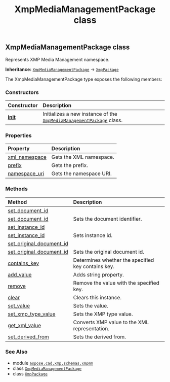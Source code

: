 ﻿---
title: XmpMediaManagementPackage class
second_title: Aspose.CAD for Python via .NET API References
description: 
type: docs
weight: 10
url: /aspose.cad.xmp.schemas.xmpmm/xmpmediamanagementpackage/
is_root: false
---

## XmpMediaManagementPackage class

Represents XMP Media Management namespace.



**Inheritance:** [`XmpMediaManagementPackage`](/cad/python-net/aspose.cad.xmp.schemas.xmpmm/xmpmediamanagementpackage) → 
[`XmpPackage`](/cad/python-net/aspose.cad.xmp/xmppackage)



The XmpMediaManagementPackage type exposes the following members:

### Constructors
| Constructor | Description |
| :- | :- |
| [__init__](/cad/python-net/aspose.cad.xmp.schemas.xmpmm/xmpmediamanagementpackage/__init__/#) | Initializes a new instance of the [`XmpMediaManagementPackage`](/cad/python-net/aspose.cad.xmp.schemas.xmpmm/xmpmediamanagementpackage) class. |


### Properties
| Property | Description |
| :- | :- |
| [xml_namespace](/cad/python-net/aspose.cad.xmp.schemas.xmpmm/xmpmediamanagementpackage/xml_namespace) | Gets the XML namespace. |
| [prefix](/cad/python-net/aspose.cad.xmp.schemas.xmpmm/xmpmediamanagementpackage/prefix) | Gets the prefix. |
| [namespace_uri](/cad/python-net/aspose.cad.xmp.schemas.xmpmm/xmpmediamanagementpackage/namespace_uri) | Gets the namespace URI. |


### Methods
| Method | Description |
| :- | :- |
| [set_document_id](/cad/python-net/aspose.cad.xmp.schemas.xmpmm/xmpmediamanagementpackage/set_document_id/#Guid) |  |
| [set_document_id](/cad/python-net/aspose.cad.xmp.schemas.xmpmm/xmpmediamanagementpackage/set_document_id/#str) | Sets the document identifier. |
| [set_instance_id](/cad/python-net/aspose.cad.xmp.schemas.xmpmm/xmpmediamanagementpackage/set_instance_id/#Guid) |  |
| [set_instance_id](/cad/python-net/aspose.cad.xmp.schemas.xmpmm/xmpmediamanagementpackage/set_instance_id/#str) | Sets instance id. |
| [set_original_document_id](/cad/python-net/aspose.cad.xmp.schemas.xmpmm/xmpmediamanagementpackage/set_original_document_id/#Guid) |  |
| [set_original_document_id](/cad/python-net/aspose.cad.xmp.schemas.xmpmm/xmpmediamanagementpackage/set_original_document_id/#str) | Sets the original document id. |
| [contains_key](/cad/python-net/aspose.cad.xmp.schemas.xmpmm/xmpmediamanagementpackage/contains_key/#str) | Determines whether the specified key contains key. |
| [add_value](/cad/python-net/aspose.cad.xmp.schemas.xmpmm/xmpmediamanagementpackage/add_value/#str-str) | Adds string property. |
| [remove](/cad/python-net/aspose.cad.xmp.schemas.xmpmm/xmpmediamanagementpackage/remove/#str) | Remove the value with the specified key. |
| [clear](/cad/python-net/aspose.cad.xmp.schemas.xmpmm/xmpmediamanagementpackage/clear/#) | Clears this instance. |
| [set_value](/cad/python-net/aspose.cad.xmp.schemas.xmpmm/xmpmediamanagementpackage/set_value/#str-aspose.cad.xmp.IXmlValue) | Sets the value. |
| [set_xmp_type_value](/cad/python-net/aspose.cad.xmp.schemas.xmpmm/xmpmediamanagementpackage/set_xmp_type_value/#str-aspose.cad.xmp.types.XmpTypeBase) | Sets the XMP type value. |
| [get_xml_value](/cad/python-net/aspose.cad.xmp.schemas.xmpmm/xmpmediamanagementpackage/get_xml_value/#) | Converts XMP value to the XML representation. |
| [set_derived_from](/cad/python-net/aspose.cad.xmp.schemas.xmpmm/xmpmediamanagementpackage/set_derived_from/#aspose.cad.xmp.types.complex.resourceref.ResourceRef) | Sets the derived from. |



### See Also
* module [`aspose.cad.xmp.schemas.xmpmm`](..)
* class [`XmpMediaManagementPackage`](/cad/python-net/aspose.cad.xmp.schemas.xmpmm/xmpmediamanagementpackage)
* class [`XmpPackage`](/cad/python-net/aspose.cad.xmp/xmppackage)

